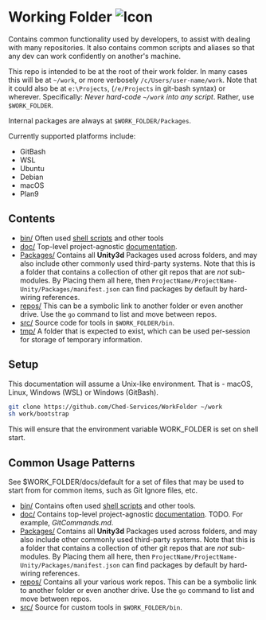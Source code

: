 # Working Folder ![Icon](/doc/icon.png)

Contains common functionality used by developers, to assist with dealing with many repositories. It also contains common scripts and aliases so that any dev can work confidently on another's machine.

This repo is intended to be at the root of their work folder. In many cases this will be at `~/work`, or more verbosely `/c/Users/user-name/work`. Note that it could also be at `e:\Projects`, (`/e/Projects` in git-bash syntax) or wherever. Specifically: *Never hard-code `~/work` into any script*. Rather, use `$WORK_FOLDER`.

Internal packages are always at `$WORK_FOLDER/Packages`.

Currently supported platforms include:

* GitBash
* WSL
* Ubuntu
* Debian
* macOS
* Plan9

## Contents

* [bin/](bin) Often used [shell scripts](bin/Readme.md) and other tools
* [doc/](doc) Top-level project-agnostic [documentation](doc/Readme.md). 
* [Packages/](Packages) Contains all **Unity3d** Packages used across folders, and may also include other commonly used third-party systems. Note that this is a folder that contains a collection of other git repos that are *not* sub-modules. By Placing them all here, then `ProjectName/ProjectName-Unity/Packages/manifest.json` can find packages by default by hard-wiring references.
* [repos/](repos) This can be a symbolic link to another folder or even another drive. Use the `go` command to list and move between repos.
* [src/](src) Source code for tools in `$WORK_FOLDER/bin`.
* [tmp/](src) A folder that is expected to exist, which can be used per-session for storage of temporary information.

## Setup

This documentation will assume a Unix-like environment. That is - macOS, Linux, Windows (WSL) or Windows (GitBash).

```bash
git clone https://github.com/Ched-Services/WorkFolder ~/work
sh work/bootstrap
```

This will ensure that the environment variable WORK\_FOLDER is set on shell start.

## Common Usage Patterns

See $WORK\_FOLDER/docs/default for a set of files that may be used to start from for common items, such as Git Ignore files, etc.

* [bin/](bin) Contains often used [shell scripts](bin/Readme.md) and other tools.
* [doc/](doc) Contains top-level project-agnostic [documentation](doc/Readme.md). TODO. For example, *GitCommands.md*.
* [Packages/](Packages) Contains all **Unity3d** Packages used across folders, and may also include other commonly used third-party systems. Note that this is a folder that contains a collection of other git repos that are *not* sub-modules. By Placing them all here, then `ProjectName/ProjectName-Unity/Packages/manifest.json` can find packages by default by hard-wiring references.
* [repos/](repos) Contains all your various work repos. This can be a symbolic link to another folder or even another drive. Use the `go` command to list and move between repos.
* [src/](src) Source for custom tools in `$WORK_FOLDER/bin`.

